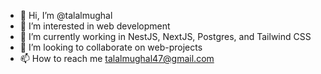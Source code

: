 - 👋 Hi, I’m @talalmughal
- 👀 I’m interested in web development
- 🌱 I’m currently working in NestJS, NextJS, Postgres, and Tailwind CSS
- 💞️ I’m looking to collaborate on web-projects
- 📫 How to reach me talalmughal47@gmail.com
